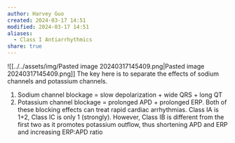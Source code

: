 ```yaml
---
author: Harvey Guo
created: 2024-03-17 14:51
modified: 2024-03-17 14:51
aliases:
  - Class I Antiarrhythmics
share: true
---
```

![[../../assets/img/Pasted image 20240317145409.png|Pasted image 20240317145409.png]]
The key here is to separate the effects of sodium channels and potassium channels. 
1. Sodium channel blockage = slow depolarization + wide QRS + long QT
2. Potassium channel blockage = prolonged APD + prolonged ERP. Both of these blocking effects can treat rapid cardiac arrhythmias. 
Class IA is 1+2, Class IC is only 1 (strongly). However, Class IB is different from the first two as it promotes potassium outflow, thus shortening APD and ERP and increasing ERP:APD ratio

